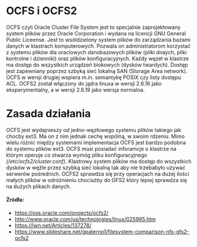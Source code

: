 #  OCFS i OCFS2

OCFS czyli Oracle Cluster File System jest to specjalnie zaprojektowany system plików przez Oracle Corporation i wydana na licencji GNU General Public Liceense. Jest to wsóldzielony system plików do zarządzania bazami danych w klastrach komputerowych. Pozwala on administratorom korzystać z systemu plików dla oraclowych danobazowych plików (pliki dnaych, pliki kontrolne i dzienniki) oraz plików konfiguracyjnych. Każdy węzeł w klastrze ma dostęp do wszystkich urządzeń blokowych (dysków twardych). Dostęp jest zapewniany poprzez szbyką sieć lokalną SAN (Storage Area network).
OCFS w wersji drugiej wspiera m.in. semantykę POSIX czy listy dostępu ACL. 
OCFS2 został włączony do jądra linuxa w wersji 2.6.16 jako eksperymentalny, a w wersji 2.6.19 jako wersja normalna.

# Zasada działania

OCFS jest wydajnieszy od jedno-węzłowego systemu plików takiego jak chocby ext3. Ma on z nim jednak cechę wspólną, w swoim rdzeniu. Mimo wielu różnic między systemami implementacja OCFS jest bardzo podobna do systemu plików ext3. OCFS musi posiadać inforamcje o klastrze na którym operuje co stwarza wymóg pliku konfiguracyjnego *(/etc/ocfs2/cluster.conf)*. Klastrowy system plików ma dostęp do wszystkich dysków w węźle przez szybką sieć lokalną tak aby nie trzebabyło używać serwerów pośrednich. OCFS2 sprawdza się przy operacjach na dużej ilości małych plików w odróżnieniu chociażby do GFS2 który lepiej sprawdza się na dużych plikach danych.

#### Żródła:

- https://oss.oracle.com/projects/ocfs2/
- http://www.oracle.com/us/technologies/linux/025995.htm
- https://lwn.net/Articles/137278/
- https://www.slideshare.net/gpaterno1/filesystem-comparison-nfs-gfs2-ocfs2
